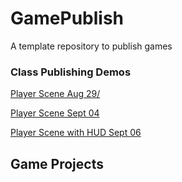 # GamePublish

A template repository to publish games

### Class Publishing Demos

[Player Scene Aug 29/](player_scene_08_29/)

[Player Scene Sept 04](main_scene_09_04/)

[Player Scene with HUD Sept 06](main_scene_with_hud_09_06/)

## Game Projects

